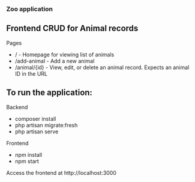 ### Zoo application


## Frontend CRUD for Animal records

Pages

  * / - Homepage for viewing list of animals
  * /add-animal - Add a new animal
  * /animal/{id} - View, edit, or delete an animal record. Expects an animal ID in the URL



## To run the application:

Backend
 - composer install
 - php artisan migrate:fresh
 - php artisan serve

Frontend
 - npm install
 - npm start

Access the frontend at http://localhost:3000